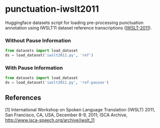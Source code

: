 # punctuation-iwslt2011
Huggingface datasets script for loading pre-processing punctuation annotation using IWSLT11 dataset reference transcriptions ([IWSLT-2011](#1)).
### Without Pause Information

```python
from datasets import load_dataset
ds = load_dataset('iwslt2011.py', 'ref')
```

### With Pause Information

```python
from datasets import load_dataset
ds = load_dataset('iwslt2011.py', 'ref-pauses')
```

## References
<a id="1">[1]</a> 
International Workshop on Spoken Language Translation (IWSLT) 2011, San Francisco, CA, USA, December 8-9, 2011; ISCA Archive, http://www.isca-speech.org/archive/iwslt_11
